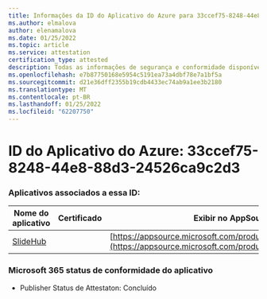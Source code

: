 ```yaml
---
title: Informações da ID do Aplicativo do Azure para 33ccef75-8248-44e8-88d3-24526ca9c2d3
ms.author: elmalova
author: elenamalova
ms.date: 01/25/2022
ms.topic: article
ms.service: attestation
certification_type: attested
description: Todas as informações de segurança e conformidade disponíveis para 33ccef75-8248-44e8-88d3-24526ca9c2d3.
ms.openlocfilehash: e7b87750168e5954c5191ea73a4dbf78e7a1bf5a
ms.sourcegitcommit: d21e36dff2355b19cdb4433ec74ab9a1ee3b2180
ms.translationtype: MT
ms.contentlocale: pt-BR
ms.lasthandoff: 01/25/2022
ms.locfileid: "62207750"
---
```

# <a name="azure-app-id-33ccef75-8248-44e8-88d3-24526ca9c2d3"></a>ID do Aplicativo do Azure: 33ccef75-8248-44e8-88d3-24526ca9c2d3


### <a name="apps-associated-with-this-id"></a>Aplicativos associados a essa ID:
| **Nome do aplicativo** | **Certificado** | **Exibir no AppSource** |
|--------------|---------------|-----------------------|
| [SlideHub](https://docs.microsoft.com/microsoft-365-app-certification/forward/WA200001625) |  | [https://appsource.microsoft.com/product/office/WA200001625](https://appsource.microsoft.com/product/office/WA200001625) |

### <a name="microsoft-365-app-compliance-status"></a>Microsoft 365 status de conformidade do aplicativo
- Publisher Status de Attestaton: Concluído
